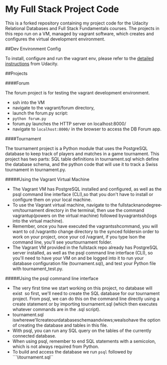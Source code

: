 My Full Stack Project Code
=============

This is a forked repository containing my project code for the Udacity Relational Databases and Full Stack Fundamentals courses. The projects in this repo run on a VM, managed by vagrant software, which creates and configures the virtual development environment.  

##Dev Environment Config

To install, configure and run the vagrant env, please refer to the [detailed instructions](https://www.udacity.com/wiki/ud197/install-vagrant "Vagrant Instructions") from Udacity.


##Projects

####Forum 

The forum project is for testing the vagrant development environment.  

  - ssh into the VM
  - navigate to the vagrant/forum directory, 
  - launch the forum.py script:
  -   ```python forum.py```
  - forum.py launches the HTTP server on localhost:8000/
  - navigate to ```localhost:8000/``` in the browser to access the DB Forum app.


####Tournament
 
 The tournament project is a Python module that uses the PostgreSQL database to keep track of players and matches in a game tournament. This project has two parts: SQL table definitions in tournament.sql which define the database schema, and the python code that will use it to track a Swiss tournament in tournament.py.
 
#####Using the Vagrant Virtual Machine
  - The Vagrant VM has PostgreSQL installed and configured, as well as the psql command line interface (​CLI),​so that you don't have to install or configure them on your local machine.
  - To use the Vagrant virtual machine, navigate to the full­stack­nanodegree­vm/tournament directory in the terminal, then u​se the command vagrantup​(powers on the virtual machine) followed by ​vagrantssh(​logs into the virtual machine)​.
  - Remember, once you have executed the ​vagrantssh​command, you will want to ​cd /vagrant​to change directory to the s​ynced folders​in order to work on your project, once your cd /vagrant, if you type ​ls​on the command line, you'll see your​tournament folder.
  - The Vagrant VM provided in the fullstack repo already has PostgreSQL server installed, as well as the psql command line interface (CLI), so you'll need to have your VM on and be logged into it to run your database configuration file (​tournament.sql)​, and test your Python file with ​tournament_test.py.​

#####Using the psql command line interface
  - The very first time we start working on this project, no database will exist ­ so first, we'll need to create the SQL database for our tournament project. From psql, we can do this on the command line directly using a create statement or by importing ​tournament.sql (which then executes whatever commands are in the .sql script).
  - tournament.sql​iswherewe'llcreateourdatabaseschemaandviews;wealsohave the option of creating the database and tables in this file.
  - With psql, you can run any SQL query on the tables of the currently connected database.
  - When using psql, remember to end SQL statements with a semicolon, which is not always required from Python.
  - To build and access the database we run ```psql``` followed by ```\itournament.sql``



